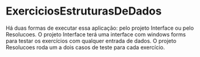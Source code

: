 # ExerciciosEstruturasDeDados

Há duas formas de executar essa aplicação: pelo projeto Interface ou pelo Resolucoes. O projeto Interface terá uma interface com windows forms para testar os exercícios com qualquer entrada de dados. O projeto Resolucoes roda um a dois casos de teste para cada exercício.
